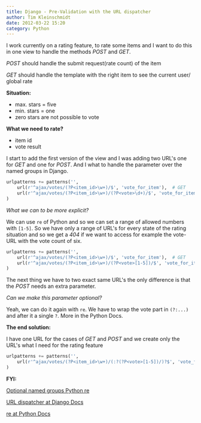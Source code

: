 ```yaml
---
title: Django - Pre-Validation with the URL dispatcher
author: Tim Kleinschmidt
date: 2012-03-22 15:20
category: Python
---
```


I work currently on a rating feature, to rate some items and I want to do this
in one view to handle the methods *POST* and *GET*.

*POST* should handle the submit request(rate count) of the item

*GET* should handle the template with the right item to see the current
user/ global rate

**Situation:**

 * max. stars = five
 * min. stars = one
 * zero stars are not possible to vote

**What we need to rate?**

 * item id
 * vote result

I start to add the first version of the view and I was adding two URL's one for *GET* and one for *POST*.
And I what to handle the parameter over the named groups in Django.

``` python
urlpatterns += patterns('',
    url(r'^ajax/votes/(?P<item_id>\w+)/$', 'vote_for_item'),  # GET
    url(r'^ajax/votes/(?P<item_id>\w+)/(?P<vote>\d+)/$', 'vote_for_item')  # POST
)
```


*What we can to be more explicit?*

We can use `re` of Python and so we can set a range of allowed numbers with `[1-5]`.
So we have only a range of URL's for every state of the rating situation and so we get a *404* if we want to access for example the vote-URL with the vote count of six.

``` python
urlpatterns += patterns('',
    url(r'^ajax/votes/(?P<item_id>\w+)/$', 'vote_for_item'),  # GET
    url(r'^ajax/votes/(?P<item_id>\w+)/(?P<vote>[1-5])/$', 'vote_for_item')  # POST
)
```

The next thing we have to two exact same URL's the only difference is that the *POST* needs an extra parameter.

*Can we make this parameter optional?*

Yeah, we can do it again with `re`. We have to wrap the vote part in `(?:...)` and after it a single `?`. More in the Python Docs.

**The end solution:**

I have one URL for the cases of *GET* and *POST* and we create only the URL's what I need for the rating feature

``` python
urlpatterns += patterns('',
    url(r'^ajax/votes/(?P<item_id>\w+)/(:?(?P<vote>[1-5])/)?$', 'vote_for_item'),
)
```

**FYI:**

[Optional named groups Python re](http://stackoverflow.com/questions/8270439/optional-named-groups-python-re "Stackoverflow Question")

[URL dispatcher at Django Docs](https://docs.djangoproject.com/en/dev/topics/http/urls/ "Django documentation")

[re at Python Docs](http://docs.python.org/library/re.html "Python documentation")
